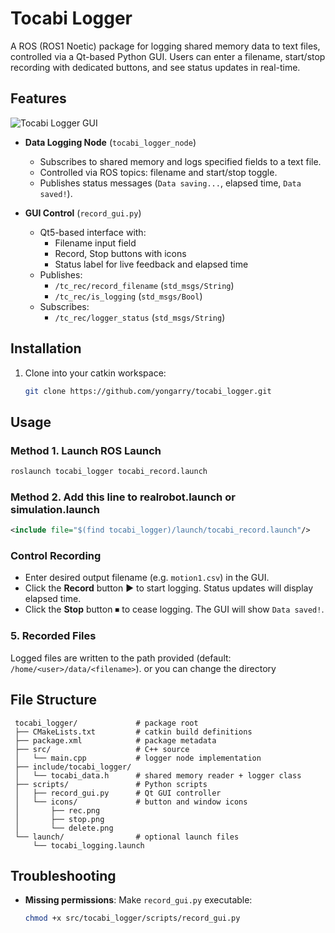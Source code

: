 # Tocabi Logger

A ROS (ROS1 Noetic) package for logging shared memory data to text files, controlled via a Qt-based Python GUI. Users can enter a filename, start/stop recording with dedicated buttons, and see status updates in real-time.

## Features
![Tocabi Logger GUI](docs/images/gui_screenshot.png)
- **Data Logging Node** (`tocabi_logger_node`)
  - Subscribes to shared memory and logs specified fields to a text file.
  - Controlled via ROS topics: filename and start/stop toggle.
  - Publishes status messages (`Data saving...`, elapsed time, `Data saved!`).

- **GUI Control** (`record_gui.py`)
  - Qt5-based interface with:
    - Filename input field
    - Record, Stop buttons with icons
    - Status label for live feedback and elapsed time
  - Publishes:
    - `/tc_rec/record_filename` (`std_msgs/String`)
    - `/tc_rec/is_logging` (`std_msgs/Bool`)
  - Subscribes:
    - `/tc_rec/logger_status` (`std_msgs/String`)

## Installation

1. Clone into your catkin workspace:

   ```bash
   git clone https://github.com/yongarry/tocabi_logger.git
   ```

## Usage

### Method 1. Launch ROS Launch

```bash
roslaunch tocabi_logger tocabi_record.launch
```

### Method 2. Add this line to realrobot.launch or simulation.launch

```xml
<include file="$(find tocabi_logger)/launch/tocabi_record.launch"/>
```

### Control Recording

- Enter desired output filename (e.g. `motion1.csv`) in the GUI.
- Click the **Record** button ▶️ to start logging. Status updates will display elapsed time.
- Click the **Stop** button ⏹ to cease logging. The GUI will show `Data saved!`.

### 5. Recorded Files

Logged files are written to the path provided (default: `/home/<user>/data/<filename>`).
or you can change the directory

## File Structure

```text
 tocabi_logger/             # package root
 ├── CMakeLists.txt         # catkin build definitions
 ├── package.xml            # package metadata
 ├── src/                   # C++ source
 │   └── main.cpp           # logger node implementation
 ├── include/tocabi_logger/
 │   └── tocabi_data.h      # shared memory reader + logger class
 ├── scripts/               # Python scripts
 │   ├── record_gui.py      # Qt GUI controller
 │   └── icons/             # button and window icons
 │       ├── rec.png
 │       ├── stop.png
 │       └── delete.png
 └── launch/                # optional launch files
     └── tocabi_logging.launch
```

## Troubleshooting
- **Missing permissions**: Make `record_gui.py` executable:
  ```bash
  chmod +x src/tocabi_logger/scripts/record_gui.py
  ```
